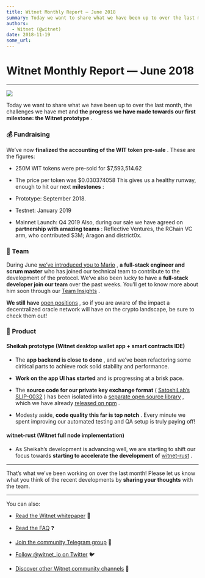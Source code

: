 ```yaml
---
title: Witnet Monthly Report — June 2018
summary: Today we want to share what we have been up to over the last month, the challenges we have met and the progress we have made towards our first milestone- the Witnet prototype . 💰 Fundraising We’ve now finalized the accounting of the WIT token pre-sale . These are the figures- 250M WIT tokens were pre-sold for $7,593,514.62 The price per token was $0.030374058 This gives us a healthy runway, enough to hit our next milestones - Prototype- September 2018. Testnet- January 2019 Mainnet Launch- Q4 2
authors:
  - Witnet (@witnet)
date: 2018-11-19
some_url: 
---
```


# Witnet Monthly Report — June 2018



----


![](https://cdn-images-1.medium.com/max/2000/1*liowg1Cp4D0VNNWnLmRVRg.png)

Today we want to share what we have been up to over the last month, the challenges we have met and 
**the progress we have made towards our first milestone: the Witnet prototype**
 .

### 💰 Fundraising
We’ve now 
**finalized the accounting of the WIT token pre-sale**
 . These are the figures:



 * 250M WIT tokens were pre-sold for $7,593,514.62

 * The price per token was $0.030374058
This gives us a healthy runway, enough to hit our next 
**milestones**
 :



 * Prototype: September 2018.

 * Testnet: January 2019

 * Mainnet Launch: Q4 2019
Also, during our sale we have agreed on 
**partnership with amazing teams**
 : Reflective Ventures, the RChain VC arm, who contributed $3M; Aragon and district0x.

### 💜 Team
During June 
[we’ve introduced you to Mario](https://medium.com/witnet/team-insights-mario-full-stack-engineer-and-scrum-master-e0d6f9e7c70c)
 , 
**a full-stack engineer and scrum master**
 who has joined our technical team to contribute to the development of the protocol.
We’ve also been lucky to have a 
**full-stack developer join our team**
 over the past weeks. You’ll get to know more about him soon through our 
[Team Insights](https://medium.com/witnet/tagged/team)
 .
 
**We still have** [open positions](https://angel.co/witnet-foundation-1/jobs)
 , so if you are aware of the impact a decentralized oracle network will have on the crypto landscape, be sure to check them out!

### 🔧 Product

#### Sheikah prototype (Witnet desktop wallet app + smart contracts IDE)



 * The **app backend is close to done** , and we’ve been refactoring some ciritical parts to achieve rock solid stability and performance.

 *  **Work on the app UI has started** and is progressing at a brisk pace.

 * The **source code for our private key exchange format** ( [SatoshiLab’s SLIP-0032](https://github.com/satoshilabs/slips/blob/master/slip-0032.md) ) has been isolated into a [separate open source library](https://github.com/witnet/ts-slip32) , which we have already [released on npm](https://www.npmjs.com/package/slip32) .

 * Modesty aside, **code quality this far is top notch** . Every minute we spent improving our automated testing and QA setup is truly paying off!

#### witnet-rust (Witnet full node implementation)



 * As Sheikah’s development is advancing well, we are starting to shift our focus towards **starting to accelerate the development of**  [witnet-rust](https://github.com/witnet/rust-witnet) .

----

That’s what we’ve been working on over the last month! Please let us know what you think of the recent developments by 
**sharing your thoughts**
 with the team.

----

You can also:



 *  [Read the Witnet whitepaper](https://witnet.io/static/witnet-whitepaper.pdf) 📃

 *  [Read the FAQ](https://witnet.io/#/faq) ❓

 *  [Join the community Telegram group](https://t.me/witnetio) 💬

 *  [Follow @witnet_io on Twitter](https://twitter.com/witnet_io) 🐦

 *  [Discover other Witnet community channels](https://witnet.io/#/contact) 👥
